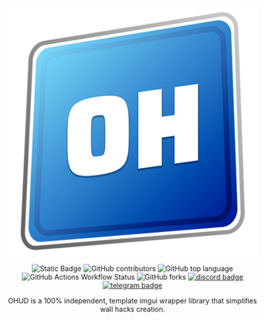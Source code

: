 <div align = center>

![banner](.github/images/ohud_macro.png)

![Static Badge](https://img.shields.io/badge/license-libohud-blue)
![GitHub contributors](https://img.shields.io/github/contributors/orange-cpp/ohud)
![GitHub top language](https://img.shields.io/github/languages/top/orange-cpp/ohud)
![GitHub Actions Workflow Status](https://img.shields.io/github/actions/workflow/status/orange-cpp/ohud/cmake-multi-platform.yml)
![GitHub forks](https://img.shields.io/github/forks/orange-cpp/ohud)
[![discord badge](https://dcbadge.limes.pink/api/server/https://discord.gg/eDgdaWbqwZ?style=flat)](https://discord.gg/eDgdaWbqwZ)
[![telegram badge](https://img.shields.io/badge/Telegram-2CA5E0?style=flat-squeare&logo=telegram&logoColor=white)](https://t.me/orangennotes)

OHUD is a 100% independent, template imgui wrapper library that simplifies wall hacks creation.

</div>